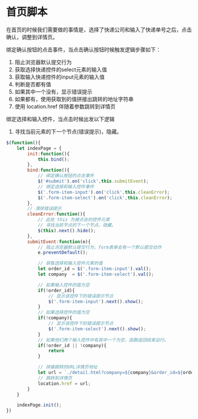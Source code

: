 # 首页脚本
在首页的时候我们需要做的事情是，选择了快递公司和输入了快递单号之后，点击确认，调整到详情页。

绑定确认按钮的点击事件，当点击确认按钮时候触发逻辑步骤如下：

1. 阻止浏览器默认提交行为
2. 获取选择快递控件的select元素的输入值
3. 获取输入快递控件的input元素的输入值
4. 判断是否都有值
5. 如果其中一个没有，显示错误提示
6. 如果都有，使用获取到的值拼接出跳转的地址字符串
7. 使用 location.href 伴随着参数跳转到详情页

绑定选择和输入控件，当点击时候出发以下逻辑

1. 寻找当前元素的下一个节点(错误提示)，隐藏。


```js
$(function(){
    let indexPage = {
        init:function(){
            this.bind();
        },
        bind:function(){
            // 绑定确认按钮的点击事件
            $('#submit').on('click',this.submitEvent);
            // 绑定选择和输入控件事件
            $('.form-item-input').on('click',this.cleanError);
            $('.form-item-select').on('click',this.cleanError);
        },
        // 清除错误提示
        cleanError:function(){
            // 此处 this 为被点击的控件元素
            // 寻找当前节点的下一个节点，隐藏。
            $(this).next().hide();
        },
        submitEvent:function(e){
            // 阻止浏览器默认提交行为，form表单会有一个默认提交动作
            e.preventDefault();

            // 获取选择和输入控件元素的值
            let order_id = $('.form-item-input').val();
            let company  = $('.form-item-select').val();

            // 如果输入控件的值为空
            if(!order_id){
                // 显示该控件下的错误提示节点
                $('.form-item-input').next().show();
            }
            // 如果选择控件的值为空
            if(!company){
                // 显示该控件下的错误提示节点
                $('.form-item-select').next().show();
            }
            // 如果他们两个输入控件中有其中一个为空，函数返回结束运行。
            if(!order_id || !company){
                return
            }

            // 拼接跳转的URL详情页地址
            let url = `./detail.html?company=${company}&order_id=${order_id}`;
            // 跳转到详情页
            location.href = url;
        }
    }

    indexPage.init();
})
```
